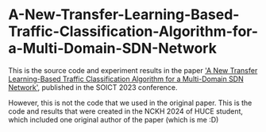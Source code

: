 # A-New-Transfer-Learning-Based-Traffic-Classification-Algorithm-for-a-Multi-Domain-SDN-Network
This is the source code and experiment results in the paper ['A New Transfer Learning-Based Traffic Classification Algorithm for a Multi-Domain SDN Network'](https://dl.acm.org/doi/10.1145/3628797.3628804), published in the SOICT 2023 conference.

However, this is not the code that we used in the original paper. This is the code and results that were created in the NCKH 2024 of HUCE student, which included one original author of the paper (which is me :D)
